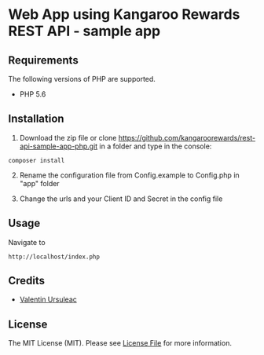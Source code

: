 # Web App using Kangaroo Rewards REST API - sample app

## Requirements

The following versions of PHP are supported.

* PHP 5.6

## Installation

1. Download the zip file or clone https://github.com/kangaroorewards/rest-api-sample-app-php.git in a folder and type in the console:

```
composer install
```

2. Rename the configuration file from Config.example to Config.php in "app" folder

3. Change the urls and your Client ID and Secret in the config file

## Usage

Navigate to 
```http
http://localhost/index.php
```

## Credits

- [Valentin Ursuleac](https://github.com/ursuleacv)

## License

The MIT License (MIT). Please see [License File](https://github.com/kangaroorewards/rest-api-sample-app-php/blob/master/LICENSE.md) for more information.